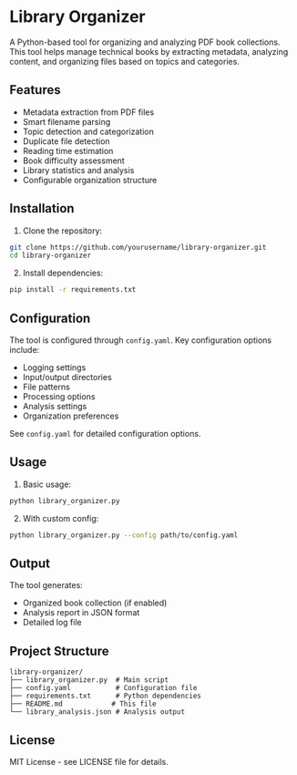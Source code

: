 # Library Organizer

A Python-based tool for organizing and analyzing PDF book collections. This tool helps manage technical books by extracting metadata, analyzing content, and organizing files based on topics and categories.

## Features

- Metadata extraction from PDF files
- Smart filename parsing
- Topic detection and categorization
- Duplicate file detection
- Reading time estimation
- Book difficulty assessment
- Library statistics and analysis
- Configurable organization structure

## Installation

1. Clone the repository:
```bash
git clone https://github.com/yourusername/library-organizer.git
cd library-organizer
```

2. Install dependencies:
```bash
pip install -r requirements.txt
```

## Configuration

The tool is configured through `config.yaml`. Key configuration options include:

- Logging settings
- Input/output directories
- File patterns
- Processing options
- Analysis settings
- Organization preferences

See `config.yaml` for detailed configuration options.

## Usage

1. Basic usage:
```bash
python library_organizer.py
```

2. With custom config:
```bash
python library_organizer.py --config path/to/config.yaml
```

## Output

The tool generates:
- Organized book collection (if enabled)
- Analysis report in JSON format
- Detailed log file

## Project Structure

```
library-organizer/
├── library_organizer.py  # Main script
├── config.yaml           # Configuration file
├── requirements.txt      # Python dependencies
├── README.md            # This file
└── library_analysis.json # Analysis output
```

## License

MIT License - see LICENSE file for details.

